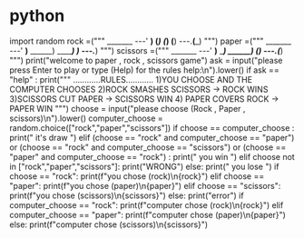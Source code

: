 # python
import random
rock =("""
    _______
---'   ____)
      (_____)
      (_____)
      (____)
---.__(___)
""")
paper =("""
     _______
---'    ____)____
           ______)
          _______)
         _______)
---.__________)
""")
scissors =("""
    _______
---'   ____)____
          ______)
       __________)
      (____)
---.__(___)
""")
print("welcome to paper , rock , scissors game")
ask = input("please press Enter to play or type (Help) for the rules help:\n").lower()
if ask == "help" :
 print("""
                          ............RULES............
                          1)YOU CHOOSE AND THE COMPUTER CHOOSES
                          2)ROCK SMASHES SCISSORS -> ROCK WINS
                          3)SCISSORS CUT PAPER -> SCISSORS WIN
                          4) PAPER COVERS ROCK -> PAPER WIN
                           """)
choose = input("please choose (Rock , Paper , scissors)\n").lower()
computer_choose = random.choice(["rock","paper","scissors"])
if choose == computer_choose :
 print(" it's draw ")
elif (choose == "rock" and computer_choose == "paper") or (choose == "rock" and computer_choose == "scissors") or (choose == "paper" and computer_choose == "rock") :
 print(" you win ")
elif choose not in ["rock","paper","scissors"]:
 print("WRONG")
else:
 print(" you lose ")
if choose == "rock":
 print(f"you chose (rock)\n{rock}")
elif choose == "paper":
 print(f"you chose (paper)\n{paper}")
elif choose == "scissors":
 print(f"you chose (scissors)\n{scissors}")
else:
 print("error")
if computer_choose == "rock":
 print(f"computer chose (rock)\n{rock}")
elif computer_choose == "paper":
 print(f"computer chose (paper)\n{paper}")
else:
 print(f"computer chose (scissors)\n{scissors}")

